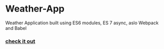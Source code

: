 # Weather-App
Weather Application built using ES6 modules, ES 7 async, aslo Webpack and Babel

### [check it out](https://danieledefoe.github.io/Weather-App/dist/)
